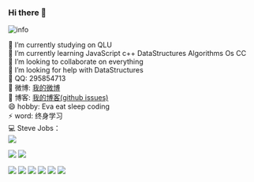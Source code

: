 ### Hi there 👋

![info](https://github-readme-stats.vercel.app/api?username=zhangzhibang0309&show_icons=true&count_private=true&hide=prs&theme=cobalt)
<!-- 主题：dark, radical, merko, gruvbox, tokyonight, onedark, cobalt, synthwave, highcontrast, dracula -->
🔭 I’m currently studying on QLU  
🌱 I’m currently learning JavaScript c++ DataStructures Algorithms Os CC  
👯 I’m looking to collaborate on everything  
🤔 I’m looking for help with DataStructures  
💬 QQ: 295854713  
🌸 微博: [我的微博](https://weibo.com/u/7309637978)  
📘 博客: [我的博客(github issues)](https://github.com/zhangzhibang0309/__Blog)  
😄 hobby: Eva eat sleep coding  
⚡ word: 终身学习   
💻 Steve Jobs：  
![](https://catalinazzz.oss-cn-beijing.aliyuncs.com/image/25529EED886FFBD3D39371530D63E101.png)


[![](https://img.shields.io/badge/Windows-Windows-0078D6?style=flat-square&logo=Windows&logoColor=ffffff)](https://www.archlinux.org/)
[![](https://img.shields.io/badge/macOS-macOS-FF574D?style=flat-square&logo=macOS&logoColor=ffffff)](https://www.archlinux.org/)

[![](https://img.shields.io/badge/JavaScript-F7DF1E?style=flat-square&logo=JavaScript&logoColor=ffffff)](https://www.archlinux.org/)
[![](https://img.shields.io/badge/-Node.js-339933?style=flat-square&logo=Node.js&logoColor=ffffff)](https://www.archlinux.org/)
[![](https://img.shields.io/badge/Vue.js-4FC08D?style=flat-square&logo=Vue.js&logoColor=ffffff)](https://www.archlinux.org/)
[![](https://img.shields.io/badge/V8-4B8BF5?style=flat-square&logo=V8&logoColor=ffffff)](https://www.archlinux.org/)
[![](https://img.shields.io/badge/C++-00599C?style=flat-square&logo=C++&logoColor=ffffff)](https://www.archlinux.org/)
[![](https://img.shields.io/badge/Linux-87CF3E?style=flat-square&logo=Linux&logoColor=ffffff)](https://www.archlinux.org/)
